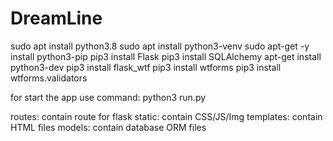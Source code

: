 # DreamLine

sudo apt install python3.8
sudo apt install python3-venv
sudo apt-get -y install python3-pip
pip3 install Flask
pip3 install SQLAlchemy
apt-get install python3-dev
pip3 install flask_wtf
pip3 install wtforms
pip3 install wtforms.validators

for start the app use command: python3 run.py

routes: contain route for flask
static: contain CSS/JS/Img
templates: contain HTML files
models: contain database ORM files
